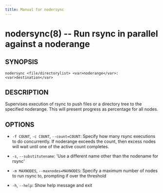 ```yaml
---
title: Manual for nodersync
---
```


nodersync(8) -- Run rsync in parallel against a noderange
=========================================================================

## SYNOPSIS

`nodersync <file/directorylist> <var>noderange</var>:<var>destination</var>`  

## DESCRIPTION

Supervises execution of rsync to push files or a directory tree to the specified
noderange. This will present progress as percentage for all nodes.

## OPTIONS

* `-f COUNT`, `-c COUNT`, `--count=COUNT`:
  Specify how many rsync executions to do concurrently.  If noderange
  exceeds the count, then excess nodes will wait until one of the
  active count completes. 

* `-s`, `--substitutename`:
  'Use a different name other than the nodename for rsync'
  
* `-m MAXNODES`, `--maxnodes=MAXNODES`:
  Specify a maximum number of nodes to run rsync to, prompting if over the
  threshold
  
* `-h`, `--help`:
  Show help message and exit


[SYNOPSIS]: #SYNOPSIS "SYNOPSIS"
[DESCRIPTION]: #DESCRIPTION "DESCRIPTION"
[OPTIONS]: #OPTIONS "OPTIONS"


[collate(1)]: collate.html
[collective(1)]: collective.html
[confetty(8)]: confetty.html
[confluent2hosts(8)]: confluent2hosts.html
[confluentdbutil(8)]: confluentdbutil.html
[confluent(8)]: confluent.html
[l2traceroute(8)]: l2traceroute.html
[nodeapply(8)]: nodeapply.html
[nodeattribexpressions(5)]: nodeattribexpressions.html
[nodeattrib(8)]: nodeattrib.html
[nodebmcpassword(8)]: nodebmcpassword.html
[nodebmcreset(8)]: nodebmcreset.html
[nodeboot(8)]: nodeboot.html
[nodeconfig(8)]: nodeconfig.html
[nodeconsole(8)]: nodeconsole.html
[nodedefine(8)]: nodedefine.html
[nodedeploy(8)]: nodedeploy.html
[nodediscover(8)]: nodediscover.html
[nodeeventlog(8)]: nodeeventlog.html
[nodefirmware(8)]: nodefirmware.html
[nodegroupattrib(8)]: nodegroupattrib.html
[nodegroupdefine(8)]: nodegroupdefine.html
[nodegrouplist(8)]: nodegrouplist.html
[nodegroupremove(8)]: nodegroupremove.html
[nodehealth(8)]: nodehealth.html
[nodeidentify(8)]: nodeidentify.html
[nodeinventory(8)]: nodeinventory.html
[nodelicense(8)]: nodelicense.html
[nodelist(8)]: nodelist.html
[nodemedia(8)]: nodemedia.html
[nodeping(8)]: nodeping.html
[nodepower(8)]: nodepower.html
[noderange(5)]: noderange.html
[noderemove(8)]: noderemove.html
[nodereseat(8)]: nodereseat.html
[nodersync(8)]: nodersync.html
[noderun(8)]: noderun.html
[nodesensors(8)]: nodesensors.html
[nodesetboot(8)]: nodesetboot.html
[nodeshell(8)]: nodeshell.html
[nodestorage(8)]: nodestorage.html
[nodesupport(8)]: nodesupport.html
[osdeploy(8)]: osdeploy.html
[stats(8)]: stats.html
